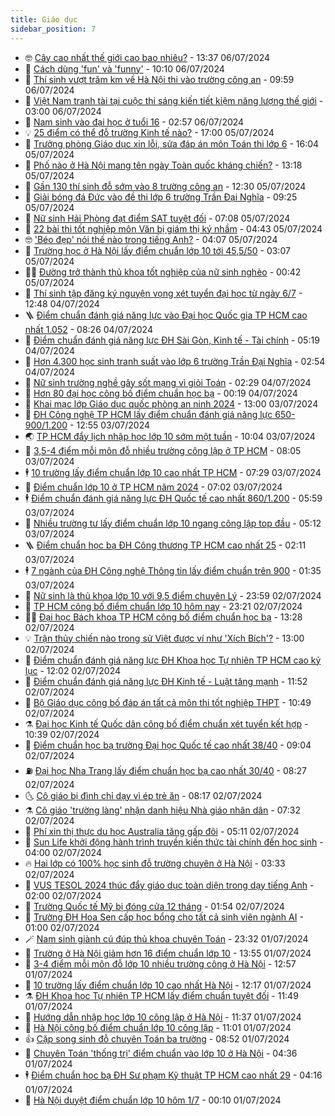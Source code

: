 ```yaml
---
title: Giáo dục
sidebar_position: 7
---
```


<!-- vnexpress-giao-duc:START -->
- 🤓 [Cây cao nhất thế giới cao bao nhiêu?](https://vnexpress.net/cay-cao-nhat-the-gioi-cao-bao-nhieu-4766939.html) - 13:37 06/07/2024
- 🦆 [Cách dùng &#39;fun&#39; và &#39;funny&#39;](https://vnexpress.net/cach-dung-fun-va-funny-4766887.html) - 10:10 06/07/2024
- 🦩 [Thí sinh vượt trăm km về Hà Nội thi vào trường công an](https://vnexpress.net/ky-thi-danh-gia-nang-luc-bo-cong-an-nam-2024-4766906.html) - 09:59 06/07/2024
- 🌮 [Việt Nam tranh tài tại cuộc thi sáng kiến tiết kiệm năng lượng thế giới](https://vnexpress.net/viet-nam-tranh-tai-tai-cuoc-thi-sang-kien-tiet-kiem-nang-luong-the-gioi-4766678.html) - 03:00 06/07/2024
- 🔭 [Nam sinh vào đại học ở tuổi 16](https://vnexpress.net/nam-sinh-vao-dai-hoc-o-tuoi-16-4758215.html) - 02:57 06/07/2024
- 💡 [25 điểm có thể đỗ trường Kinh tế nào?](https://vnexpress.net/25-diem-co-the-do-truong-kinh-te-nao-4764474.html) - 17:00 05/07/2024
- 🥰 [Trưởng phòng Giáo dục xin lỗi, sửa đáp án môn Toán thi lớp 6](https://vnexpress.net/truong-phong-giao-duc-xin-loi-sua-dap-an-mon-toan-thi-lop-6-4766702.html) - 16:04 05/07/2024
- 🐲 [Phố nào ở Hà Nội mang tên ngày Toàn quốc kháng chiến?](https://vnexpress.net/pho-nao-o-ha-noi-mang-ten-ngay-toan-quoc-khang-chien-4766620.html) - 13:18 05/07/2024
- 🦒 [Gần 130 thí sinh đỗ sớm vào 8 trường công an](https://vnexpress.net/gan-130-thi-sinh-do-som-vao-8-truong-cong-an-4766638.html) - 12:30 05/07/2024
- 🦆 [Giải bóng đá Đức vào đề thi lớp 6 trường Trần Đại Nghĩa](https://vnexpress.net/de-thi-lop-6-truong-tran-dai-nghia-nam-2024-4766601.html) - 09:25 05/07/2024
- 🧰 [Nữ sinh Hải Phòng đạt điểm SAT tuyệt đối](https://vnexpress.net/nu-sinh-hai-phong-dat-diem-sat-tuyet-doi-4766246.html) - 07:08 05/07/2024
- 🐘 [22 bài thi tốt nghiệp môn Văn bị giám thị ký nhầm](https://vnexpress.net/22-bai-thi-tot-nghiep-mon-van-bi-giam-thi-ky-nham-4766465.html) - 04:43 05/07/2024
- 🤓 [&#39;Béo đẹp&#39; nói thế nào trong tiếng Anh?](https://vnexpress.net/beo-dep-noi-the-nao-trong-tieng-anh-4766125.html) - 04:07 05/07/2024
- 🧰 [Trường học ở Hà Nội lấy điểm chuẩn lớp 10 tới 45,5/50](https://vnexpress.net/truong-hoc-o-ha-noi-lay-diem-chuan-lop-10-toi-45-5-50-4766379.html) - 03:07 05/07/2024
- 🧑‍💻 [Đường trở thành thủ khoa tốt nghiệp của nữ sinh nghèo](https://vnexpress.net/duong-tro-thanh-thu-khoa-tot-nghiep-cua-nu-sinh-ngheo-4765587.html) - 00:42 05/07/2024
- 🫶 [Thí sinh tập đăng ký nguyện vọng xét tuyển đại học từ ngày 6/7](https://vnexpress.net/cach-dang-ky-xet-tuyen-nguyen-vong-dai-hoc-tu-6-7-4765518.html) - 12:48 04/07/2024
- 🪜 [Điểm chuẩn đánh giá năng lực vào Đại học Quốc gia TP HCM cao nhất 1.052](https://vnexpress.net/diem-chuan-danh-gia-nang-luc-vao-dai-hoc-quoc-gia-tp-hcm-cao-nhat-1-052-4766002.html) - 08:26 04/07/2024
- 🎊 [Điểm chuẩn đánh giá năng lực ĐH Sài Gòn, Kinh tế - Tài chính](https://vnexpress.net/diem-chuan-danh-gia-nang-luc-dh-sai-gon-kinh-te-tai-chinh-4765874.html) - 05:19 04/07/2024
- 🧐 [Hơn 4.300 học sinh tranh suất vào lớp 6 trường Trần Đại Nghĩa](https://vnexpress.net/hon-4-300-hoc-sinh-tranh-suat-vao-lop-6-truong-tran-dai-nghia-4765940.html) - 02:54 04/07/2024
- 🌈 [Nữ sinh trường nghề gây sốt mạng vì giỏi Toán](https://vnexpress.net/nu-sinh-truong-nghe-gay-sot-mang-vi-gioi-toan-4764213.html) - 02:29 04/07/2024
- 🥰 [Hơn 80 đại học công bố điểm chuẩn học bạ](https://vnexpress.net/diem-chuan-hoc-ba-80-truong-dai-hoc-4764736.html) - 00:19 04/07/2024
- 🎡 [Khai mạc lớp Giáo dục quốc phòng an ninh 2024](https://vnexpress.net/khai-mac-lop-giao-duc-quoc-phong-an-ninh-2024-4764896.html) - 13:00 03/07/2024
- 🎊 [ĐH Công nghệ TP HCM lấy điểm chuẩn đánh giá năng lực 650-900/1.200](https://vnexpress.net/diem-chuan-danh-gia-nang-luc-dai-hoc-cong-nghe-tp-hcm-hutech-2024-4765849.html) - 12:55 03/07/2024
- 🌏 [TP HCM đẩy lịch nhập học lớp 10 sớm một tuần](https://vnexpress.net/huong-dan-nhap-hoc-lop-10-cong-lap-tp-hcm-nam-2024-4765778.html) - 10:04 03/07/2024
- 🥸 [3,5-4 điểm mỗi môn đỗ nhiều trường công lập ở TP HCM](https://vnexpress.net/top-10-truong-lay-diem-chuan-lop-10-thap-nhat-tp-hcm-2024-4765616.html) - 08:05 03/07/2024
- 🕴 [10 trường lấy điểm chuẩn lớp 10 cao nhất TP HCM](https://vnexpress.net/10-truong-lay-diem-chuan-lop-10-cao-nhat-tp-hcm-nam-2024-4765578.html) - 07:29 03/07/2024
- 💂 [Điểm chuẩn lớp 10 ở TP HCM năm 2024](https://vnexpress.net/diem-chuan-lop-10-tai-tp-hcm-nam-2024-4765523.html) - 07:02 03/07/2024
- 🕴 [Điểm chuẩn đánh giá năng lực ĐH Quốc tế cao nhất 860/1.200](https://vnexpress.net/diem-chuan-danh-gia-nang-luc-dai-hoc-quoc-te-cao-nhat-860-4765651.html) - 05:59 03/07/2024
- 🌋 [Nhiều trường tư lấy điểm chuẩn lớp 10 ngang công lập top đầu](https://vnexpress.net/nhieu-truong-tu-lay-diem-chuan-lop-10-ngang-cong-lap-top-dau-4765510.html) - 05:12 03/07/2024
- 🪜 [Điểm chuẩn học bạ ĐH Công thương TP HCM cao nhất 25](https://vnexpress.net/diem-chuan-hoc-ba-dai-hoc-cong-thuong-tp-hcm-2024-4765506.html) - 02:11 03/07/2024
- 🕴 [7 ngành của ĐH Công nghệ Thông tin lấy điểm chuẩn trên 900](https://vnexpress.net/7-nganh-cua-dh-cong-nghe-thong-tin-lay-diem-chuan-tren-900-4765428.html) - 01:35 03/07/2024
- 🎃 [Nữ sinh là thủ khoa lớp 10 với 9,5 điểm chuyên Lý](https://vnexpress.net/nu-sinh-la-thu-khoa-lop-10-voi-9-5-diem-chuyen-ly-4765191.html) - 23:59 02/07/2024
- 🦏 [TP HCM công bố điểm chuẩn lớp 10 hôm nay](https://vnexpress.net/tp-hcm-cong-bo-diem-chuan-lop-10-hom-nay-4765389.html) - 23:21 02/07/2024
- 🧑‍🏫 [Đại học Bách khoa TP HCM công bố điểm chuẩn học bạ](https://vnexpress.net/diem-chuan-xet-tuyen-som-dai-hoc-bach-khoa-tp-hcm-2024-4765393.html) - 13:28 02/07/2024
- 💡 [Trận thủy chiến nào trong sử Việt được ví như &#39;Xích Bích&#39;?](https://vnexpress.net/tran-thuy-chien-nao-trong-su-viet-duoc-vi-nhu-xich-bich-4764938.html) - 13:00 02/07/2024
- 🐎 [Điểm chuẩn đánh giá năng lực ĐH Khoa học Tự nhiên TP HCM cao kỷ lục](https://vnexpress.net/diem-chuan-danh-gia-nang-luc-dh-khoa-hoc-tu-nhien-tp-hcm-cao-ky-luc-4765376.html) - 12:02 02/07/2024
- 🧰 [Điểm chuẩn đánh giá năng lực ĐH Kinh tế - Luật tăng mạnh](https://vnexpress.net/diem-chuan-danh-gia-nang-luc-dai-hoc-kinh-te-luat-2024-tang-manh-4765292.html) - 11:52 02/07/2024
- 🙉 [Bộ Giáo dục công bố đáp án tất cả môn thi tốt nghiệp THPT](https://vnexpress.net/dap-an-de-thi-tat-ca-mon-thi-tot-nghiep-thpt-2024-cua-bo-giao-duc-va-dao-tao-4765080.html) - 10:49 02/07/2024
- ⚗️ [Đại học Kinh tế Quốc dân công bố điểm chuẩn xét tuyển kết hợp](https://vnexpress.net/diem-chuan-xet-tuyen-som-dai-hoc-kinh-te-quoc-dan-2024-4765350.html) - 10:39 02/07/2024
- 🌝 [Điểm chuẩn học bạ trường Đại học Quốc tế cao nhất 38/40](https://vnexpress.net/diem-chuan-hoc-ba-dai-hoc-quoc-te-dai-hoc-quoc-gia-tp-hcm-2024-4765248.html) - 09:04 02/07/2024
- ⛽️ [Đại học Nha Trang lấy điểm chuẩn học bạ cao nhất 30/40](https://vnexpress.net/dai-hoc-nha-trang-lay-diem-chuan-hoc-ba-cao-nhat-30-40-4765255.html) - 08:27 02/07/2024
- 🌜 [Cô giáo bị đình chỉ dạy vì ép trẻ ăn](https://vnexpress.net/co-giao-bi-dinh-chi-day-vi-ep-tre-an-4765213.html) - 08:17 02/07/2024
- ⚗️ [Cô giáo &#39;trường làng&#39; nhận danh hiệu Nhà giáo nhân dân](https://vnexpress.net/co-giao-truong-lang-nhan-danh-hieu-nha-giao-nhan-dan-4764444.html) - 07:32 02/07/2024
- 🧰 [Phí xin thị thực du học Australia tăng gấp đôi](https://vnexpress.net/phi-xin-thi-thuc-du-hoc-australia-tang-gap-doi-4764924.html) - 05:11 02/07/2024
- 🤗 [Sun Life khởi động hành trình truyền kiến thức tài chính đến học sinh](https://vnexpress.net/sun-life-khoi-dong-hanh-trinh-truyen-kien-thuc-tai-chinh-den-hoc-sinh-4763892.html) - 04:00 02/07/2024
- 🔥 [Hai lớp có 100% học sinh đỗ trường chuyên ở Hà Nội](https://vnexpress.net/hai-lop-co-100-hoc-sinh-do-truong-chuyen-o-ha-noi-4764512.html) - 03:33 02/07/2024
- 💪 [VUS TESOL 2024 thúc đẩy giáo dục toàn diện trong dạy tiếng Anh](https://vnexpress.net/vus-tesol-2024-thuc-day-giao-duc-toan-dien-trong-day-tieng-anh-4764852.html) - 02:00 02/07/2024
- 💂 [Trường Quốc tế Mỹ bị đóng cửa 12 tháng](https://vnexpress.net/truong-quoc-te-my-bi-dong-cua-12-thang-4765029.html) - 01:54 02/07/2024
- 🌮 [Trường ĐH Hoa Sen cấp học bổng cho tất cả sinh viên ngành AI](https://vnexpress.net/truong-dh-hoa-sen-cap-hoc-bong-cho-tat-ca-sinh-vien-nganh-ai-4763009.html) - 01:00 02/07/2024
- 🪄 [Nam sinh giành cú đúp thủ khoa chuyên Toán](https://vnexpress.net/nam-sinh-gianh-cu-dup-thu-khoa-chuyen-toan-4764592.html) - 23:32 01/07/2024
- 🎡 [Trường ở Hà Nội giảm hơn 16 điểm chuẩn lớp 10](https://vnexpress.net/truong-o-ha-noi-giam-hon-16-diem-chuan-lop-10-4764952.html) - 13:55 01/07/2024
- 🌈 [3-4 điểm mỗi môn đỗ lớp 10 nhiều trường công ở Hà Nội](https://vnexpress.net/3-4-diem-moi-mon-do-lop-10-nhieu-truong-cong-o-ha-noi-4764923.html) - 12:57 01/07/2024
- 🎊 [10 trường lấy điểm chuẩn lớp 10 cao nhất Hà Nội](https://vnexpress.net/10-truong-lay-diem-chuan-lop-10-cao-nhat-ha-noi-4764936.html) - 12:17 01/07/2024
- ⚗️ [ĐH Khoa học Tự nhiên TP HCM lấy điểm chuẩn tuyệt đối](https://vnexpress.net/diem-chuan-hoc-ba-dai-hoc-khoa-hoc-tu-nhien-tp-hcm-2024-4764914.html) - 11:49 01/07/2024
- 🌁 [Hướng dẫn nhập học lớp 10 công lập ở Hà Nội](https://vnexpress.net/huong-dan-nhap-hoc-lop-10-cong-lap-o-ha-noi-4764518.html) - 11:37 01/07/2024
- 🦏 [Hà Nội công bố điểm chuẩn lớp 10 công lập](https://vnexpress.net/diem-chuan-lop-10-cua-117-truong-thpt-tai-ha-noi-nam-2024-4764657.html) - 11:01 01/07/2024
- 👍 [Cặp song sinh đỗ chuyên Toán ba trường](https://vnexpress.net/cap-song-sinh-do-chuyen-toan-ba-truong-4764352.html) - 08:52 01/07/2024
- 🌈 [Chuyên Toán &#39;thống trị&#39; điểm chuẩn vào lớp 10 ở Hà Nội](https://vnexpress.net/diem-chuan-lop-10-cac-truong-chuyen-ha-noi-2024-4764517.html) - 04:36 01/07/2024
- 🕴 [Điểm chuẩn học bạ ĐH Sư phạm Kỹ thuật TP HCM cao nhất 29](https://vnexpress.net/diem-chuan-hoc-ba-dai-hoc-su-pham-ky-thuat-tp-hcm-nam-2024-4764504.html) - 04:16 01/07/2024
- 🧰 [Hà Nội duyệt điểm chuẩn lớp 10 hôm 1/7](https://vnexpress.net/ha-noi-cong-bo-diem-chuan-lop-10-nam-2024-vao-hom-nay-4764493.html) - 00:10 01/07/2024<!-- vnexpress-giao-duc:END -->
